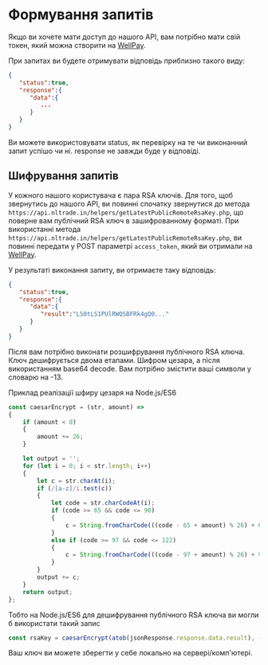 # Формування запитів
Якщо ви хочете мати доступ до нашого API, вам потрібно мати свій токен, який можна створити на [WellPay](https://wellpay.me/).

При запитах ви будете отримувати відповідь приблизно такого виду:
``` json
{
   "status":true,
   "response":{
      "data":{
         ...
      }
   }
}
```
Ви можете використовувати status, як перевірку на те чи виконанний запит успішо чи ні. response не завжди буде у відповіді.

## Шифрування запитів
У кожного нашого користувача є пара RSA ключів. Для того, щоб звернутись до нашого API, ви повинні спочатку звернутися до метода `https://api.nltrade.in/helpers/getLatestPublicRemoteRsaKey.php`, що поверне вам публічний RSA ключ в зашифрованному форматі.
При використанні метода `https://api.nltrade.in/helpers/getLatestPublicRemoteRsaKey.php`, ви повинні передати у POST параметрі `access_token`, який ви отримали на [WellPay](https://wellpay.me/).

У результаті виконання запиту, ви отримаєте таку відповідь:
``` json
{
   "status":true,
   "response":{
      "data":{
         "result":"LS0tLS1PUlRWQSBFRk4gQ0..."
      }
   }
}
```
Після вам потрібно виконати розшифрування публічного RSA ключа.
Ключ дешифрується двома етапами. Шифром цезара, а після використанням base64 decode.
Вам потрібно змістити ваші символи у словарю на -13.

Приклад реалізації шфиру цезаря на Node.js/ES6
``` js
const caesarEncrypt = (str, amount) => 
{
    if (amount < 0) 
    {
        amount += 26;
    }

    let output = '';
    for (let i = 0; i < str.length; i++) 
    {
        let c = str.charAt(i);
        if (/[a-z]/i.test(c)) 
        {
            let code = str.charCodeAt(i);
            if (code >= 65 && code <= 90) 
            {
                c = String.fromCharCode(((code - 65 + amount) % 26) + 65);
            } 
            else if (code >= 97 && code <= 122) 
            {
                c = String.fromCharCode(((code - 97 + amount) % 26) + 97);
            }
        }
        output += c;
    }
    return output;
};
```

Тобто на Node.js/ES6 для дешифрування публічного RSA ключа ви могли б використати такий запис
``` js
const rsaKey = caesarEncrypt(atob(jsonResponse.response.data.result), -13)
```

Ваш ключ ви можете зберегти у себе локально на сервері/комп'ютері.
